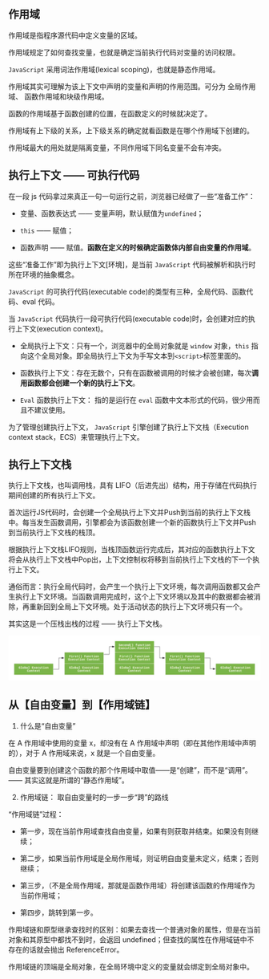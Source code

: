 ## 作用域

作用域是指程序源代码中定义变量的区域。

作用域规定了如何查找变量，也就是确定当前执行代码对变量的访问权限。

`JavaScript` 采用词法作用域(lexical scoping)，也就是静态作用域。

作用域其实可理解为该上下文中声明的变量和声明的作用范围。可分为 全局作用域、 函数作用域和块级作用域。

函数的作用域基于函数创建的位置，在函数定义的时候就决定了。

作用域有上下级的关系，上下级关系的确定就看函数是在哪个作用域下创建的。

作用域最大的用处就是隔离变量，不同作用域下同名变量不会有冲突。

## 执行上下文 —— 可执行代码

在一段 js 代码拿过来真正一句一句运行之前，浏览器已经做了一些“准备工作”：

- 变量、函数表达式 —— 变量声明，默认赋值为`undefined`；

- `this` —— 赋值；

- 函数声明 —— 赋值。**函数在定义的时候确定函数体内部自由变量的作用域**。

这些“准备工作”即为执行上下文[环境]，是当前 `JavaScript` 代码被解析和执行时所在环境的抽象概念。

`JavaScript` 的可执行代码(executable code)的类型有三种，全局代码、函数代码、eval 代码。

当 `JavaScript` 代码执行一段可执行代码(executable code)时，会创建对应的执行上下文(execution context)。

- 全局执行上下文：只有一个，浏览器中的全局对象就是 `window` 对象，`this` 指向这个全局对象。即全局执行上下文为手写文本到`<script>`标签里面的。

- 函数执行上下文：存在无数个，只有在函数被调用的时候才会被创建，每次**调用函数都会创建一个新的执行上下文**。

- `Eval` 函数执行上下文： 指的是运行在 `eval` 函数中文本形式的代码，很少用而且不建议使用。

为了管理创建执行上下文， `JavaScript` 引擎创建了执行上下文栈（Execution context stack，ECS）来管理执行上下文。

## 执行上下文栈

执行上下文栈，也叫调用栈，具有 LIFO（后进先出）结构，用于存储在代码执行期间创建的所有执行上下文。

首次运行JS代码时，会创建一个全局执行上下文并Push到当前的执行上下文栈中。每当发生函数调用，引擎都会为该函数创建一个新的函数执行上下文并Push到当前执行上下文栈的栈顶。

根据执行上下文栈LIFO规则，当栈顶函数运行完成后，其对应的函数执行上下文将会从执行上下文栈中Pop出，上下文控制权将移到当前执行上下文栈的下一个执行上下文。

通俗而言：执行全局代码时，会产生一个执行上下文环境，每次调用函数都又会产生执行上下文环境。当函数调用完成时，这个上下文环境以及其中的数据都会被消除，再重新回到全局上下文环境。处于活动状态的执行上下文环境只有一个。

其实这是一个压栈出栈的过程 —— 执行上下文栈。

![执行上下文栈](./执行上下文栈.jpeg)



## 从【自由变量】到【作用域链】

1. 什么是“自由变量”

在 A 作用域中使用的变量 x，却没有在 A 作用域中声明（即在其他作用域中声明的），对于 A 作用域来说，x 就是一个自由变量。

自由变量要到创建这个函数的那个作用域中取值——是“创建”，而不是“调用”。—— 其实这就是所谓的“静态作用域”。

2. 作用域链： 取自由变量时的一步一步“跨”的路线

“作用域链”过程：

- 第一步，现在当前作用域查找自由变量，如果有则获取并结束。如果没有则继续；

- 第二步，如果当前作用域是全局作用域，则证明自由变量未定义，结束；否则继续；

- 第三步，（不是全局作用域，那就是函数作用域）将创建该函数的作用域作为当前作用域；

- 第四步，跳转到第一步。

作用域链和原型继承查找时的区别：如果去查找一个普通对象的属性，但是在当前对象和其原型中都找不到时，会返回 undefined；但查找的属性在作用域链中不存在的话就会抛出 ReferenceError。

作用域链的顶端是全局对象，在全局环境中定义的变量就会绑定到全局对象中。
